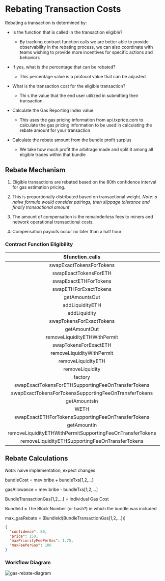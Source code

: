 # Rebating Transaction Costs

Rebating a transaction is determined by:

- Is the function that is called in the transaction eligible?

  - By tracking contract function calls we are better able to provide
    observability in the rebating process, we can also coordinate with teams
    wishing to provide more incentives for specific actions and behaviors

- If yes, what is the percentage that can be rebated?

  - This percentage value is a protocol value that can be adjusted

- What is the transaction cost for the eligible transaction?

  - Thi s the value that the end user utilized in submitting their transaction.

- Calculate the Gas Reporting Index value

  - This uses the gas pricing information from api.txprice.com to calculate the
    gas pricing information to be used in calculating the rebate amount for your
    transaction

- Calculate the rebate amount from the bundle profit surplus
  - We take how much profit the arbitrage made and split it among all eligible
    trades within that bundle

## Rebate Mechanism

1. Eligible transactions are rebated based on the 80th confidence interval for
   gas estimation pricing.

2. This is proportionally distributed based on transactional weight. _Note: a
   naive formula would consider pairings, then slippage tolerance and finally
   transactional amount_

3. The amount of compensation is the remainderless fees to miners and network
   operational transactional costs.

4. Compensation payouts occur no later than a half hour

### Contract Function Eligibility

|                    **$function_calls**                    | **%eligible** |
| :-------------------------------------------------------: | :-----------: |
|                 swapExactTokensForTokens                  |      100      |
|                   swapExactTokensForETH                   |      100      |
|                   swapExactETHForTokens                   |      100      |
|                   swapETHForExactTokens                   |      100      |
|                       getAmountsOut                       |     null      |
|                      addLiquidityETH                      |      50       |
|                       addLiquidity                        |      50       |
|                 swapTokensForExactTokens                  |      100      |
|                       getAmountOut                        |     null      |
|               removeLiquidityETHWithPermit                |      100      |
|                   swapTokensForExactETH                   |      100      |
|                 removeLiquidityWithPermit                 |      25       |
|                    removeLiquidityETH                     |      25       |
|                      removeLiquidity                      |      25       |
|                          factory                          |     null      |
|    swapExactTokensForETHSupportingFeeOnTransferTokens     |       #       |
|   swapExactTokensForTokensSupportingFeeOnTransferTokens   |       #       |
|                       getAmountsIn                        |     null      |
|                           WETH                            |     null      |
|    swapExactETHForTokensSupportingFeeOnTransferTokens     |       #       |
|                        getAmountIn                        |     null      |
| removeLiquidityETHWithPermitSupportingFeeOnTransferTokens |       #       |
|      removeLiquidityETHSupportingFeeOnTransferTokens      |       #       |

## Rebate Calculations

_Note_: naive implementation, expect changes

bundleCost = mev bribe + bundleTxs[1,2,...]

gasAllowance = mev bribe - bundleTxs[1,2,...]

BundleTransactionGas[1,2,...] = Individual Gas Cost

BundleId = The Block Number (or hash?) in which the bundle was included

max_gasRebate = (BundleId(BundleTransactionGas[1,2,...]))

```json
{
  "confidence": 80,
  "price": 150,
  "maxPriorityFeePerGas": 1.75,
  "maxFeePerGas": 100
}
```

### Workflow Diagram

<Image
  src="/GAS_REBATE.svg"
  alt="gas-rebate-diagram"
  width={750}
  height={750}
/>

